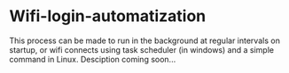# Wifi-login-automatization
This process can be made to run in the background at regular intervals on startup, or wifi connects using task scheduler (in windows) and a simple command in Linux. Desciption coming soon...
